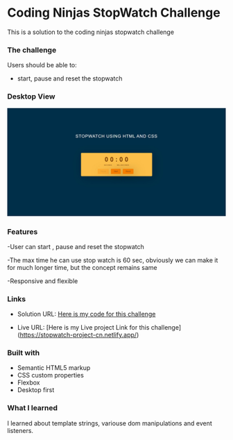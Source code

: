 # Coding Ninjas StopWatch Challenge

This is a solution to the coding ninjas stopwatch challenge

### The challenge

Users should be able to:

- start, pause and reset the stopwatch

### Desktop View

![](/Solution.png)

### Features

-User can start , pause and reset the stopwatch

-The max time he can use stop watch is 60 sec, obviously we can make it for much longer time, but the concept remains same

-Responsive and flexible

### Links

- Solution URL: [Here is my code for this challenge](https://github.com/akki251/StopWatch-Project)

- Live URL:
  [Here is my Live project Link for this challenge]
  (https://stopwatch-project-cn.netlify.app/)

### Built with

- Semantic HTML5 markup
- CSS custom properties
- Flexbox
- Desktop first

### What I learned

I learned about template strings, variouse dom manipulations and event listeners.
